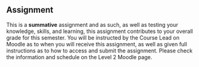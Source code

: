 
## Assignment

This is a **summative** assignment and as such, as well as testing your knowledge, skills, and learning, this assignment contributes to your overall grade for this semester. You will be instructed by the Course Lead on Moodle as to when you will receive this assignment, as well as given full instructions as to how to access and submit the assignment. Please check the information and schedule on the Level 2 Moodle page.
